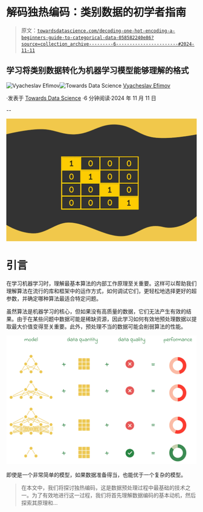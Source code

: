 # 解码独热编码：类别数据的初学者指南

> 原文：[`towardsdatascience.com/decoding-one-hot-encoding-a-beginners-guide-to-categorical-data-058582240e86?source=collection_archive---------6-----------------------#2024-11-11`](https://towardsdatascience.com/decoding-one-hot-encoding-a-beginners-guide-to-categorical-data-058582240e86?source=collection_archive---------6-----------------------#2024-11-11)

## 学习将类别数据转化为机器学习模型能够理解的格式

[](https://medium.com/@slavahead?source=post_page---byline--058582240e86--------------------------------)![Vyacheslav Efimov](https://medium.com/@slavahead?source=post_page---byline--058582240e86--------------------------------)[](https://towardsdatascience.com/?source=post_page---byline--058582240e86--------------------------------)![Towards Data Science](https://towardsdatascience.com/?source=post_page---byline--058582240e86--------------------------------) [Vyacheslav Efimov](https://medium.com/@slavahead?source=post_page---byline--058582240e86--------------------------------)

·发表于 [Towards Data Science](https://towardsdatascience.com/?source=post_page---byline--058582240e86--------------------------------) ·6 分钟阅读·2024 年 11 月 11 日

--

![](img/20fc9899299d85570fba3e1015e24732.png)

# 引言

在学习机器学习时，理解最基本算法的内部工作原理至关重要。这样可以帮助我们理解算法在流行的库和框架中的运作方式，如何调试它们，更轻松地选择更好的超参数，并确定哪种算法最适合特定问题。

虽然算法是机器学习的核心，但如果没有高质量的数据，它们无法产生有效的结果。由于在某些问题中数据可能是稀缺资源，因此学习如何有效地预处理数据以提取最大价值变得至关重要。此外，预处理不当的数据可能会削弱算法的性能。

![](img/232a9cbbe5a8e578d23273d77a48b98f.png)

即使是一个非常简单的模型，如果数据准备得当，也能优于一个复杂的模型。

> 在本文中，我们将探讨独热编码，这是数据预处理过程中最基础的技术之一。为了有效地进行这一过程，我们将首先理解数据编码的基本动机，然后探索其原理和…
